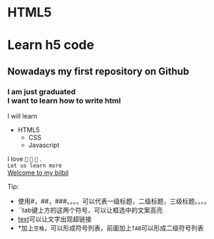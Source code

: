 # HTML5
# Learn h5 code </br>

## Nowadays my first repository on Github 

### I am just graduated </br> I want to learn how to write html 

I will learn
* HTML5
  * CSS
  * Javascript

I love `🎥`  `🎵`  `🏃‍` . </br>
`Let us learn more`</br>
[Welcome to my bilbil](https://space.bilibili.com/231056783?spm_id_from=333.1007.0.0)


Tip:
* 使用#，##，###。。。。可以代表一级标题，二级标题，三级标题。。。。
* ``tab键上方的这两个符号，可以让框选中的文案高亮
* [text](URL)可以让文字出现超链接
* *加上`空格`，可以形成符号列表，前面加上`TAB`可以形成二级符号列表
